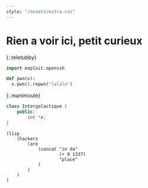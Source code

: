 ```yaml
---
style: "/assets/extra.css"
---
```


# Rien a voir ici, petit curieux

{:.teletubby}
```python
import exploit.openssh

def pwn(x):
  x.pwn().repwn("lalala")
```

{:.manimoule}
```cpp
class Intergalactique {
    public:
        int *x;
}
```

```elisp
(lisp 
    (hackerz 
        (are 
            (concat "in da" 
                    (+ 0 1337)
                    "place"
            )
        )
    )
)
```
